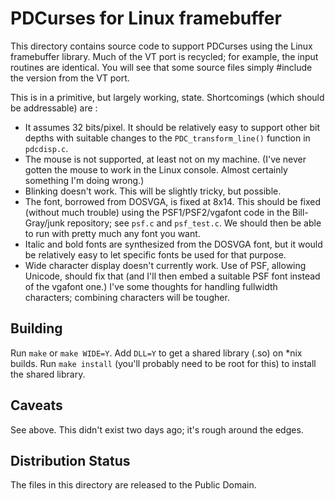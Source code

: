 PDCurses for Linux framebuffer
==============================

This directory contains source code to support PDCurses using the Linux framebuffer library.  Much of the VT port is recycled;  for example, the input routines are identical.  You will see that some source files simply #include the version from the VT port.

This is in a primitive,  but largely working,  state. Shortcomings (which should be addressable) are :

- It assumes 32 bits/pixel.  It should be relatively easy to support other bit depths with suitable changes to the `PDC_transform_line()` function in `pdcdisp.c`.
- The mouse is not supported,  at least not on my machine.  (I've never gotten the mouse to work in the Linux console.  Almost certainly something I'm doing wrong.)
- Blinking doesn't work.  This will be slightly tricky,  but possible.
- The font,  borrowed from DOSVGA,  is fixed at 8x14.  This should be fixed (without much trouble) using the PSF1/PSF2/vgafont code in the Bill-Gray/junk repository;  see `psf.c` and `psf_test.c`.  We should then be able to run with pretty much any font you want.
- Italic and bold fonts are synthesized from the DOSVGA font,  but it would be relatively easy to let specific fonts be used for that purpose.
- Wide character display doesn't currently work.  Use of PSF,  allowing Unicode,  should fix that (and I'll then embed a suitable PSF font instead of the vgafont one.)  I've some thoughts for handling fullwidth characters;  combining characters will be tougher.

Building
--------

Run `make` or `make WIDE=Y`. Add `DLL=Y` to get a shared library (.so) on *nix builds.  Run `make install` (you'll probably need to be root for this) to install the shared library.

Caveats
-------

See above.  This didn't exist two days ago;  it's rough around the edges.

Distribution Status
-------------------

The files in this directory are released to the Public Domain.

